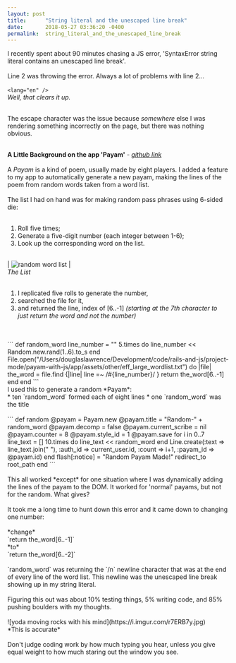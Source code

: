```yaml
---
layout: post
title:      "String literal and the unescaped line break"
date:       2018-05-27 03:36:20 -0400
permalink:  string_literal_and_the_unescaped_line_break
---
```



I recently spent about 90 minutes chasing a JS error, 'SyntaxError string literal contains an unescaped line break'. <br>
<br>
Line 2 was throwing the error. Always a lot of problems with line 2...
<br>
<br>
`<lang="en" />`
<br>
*Well, that clears it up.*
<br><br>

The escape character was the issue because *somewhere* else I was rendering something incorrectly on the page, but there was nothing obvious.<br><br>

**A Little Background on the app 'Payam'** - *[github link](https://github.com/lawrend/payam-with-js)*<br>
<br>
A *Payam* is a kind of poem, usually made by eight players. I added a feature to my app to automatically generate a new payam, making the lines of the poem from random words taken from a word list.<br>
<br>
The list I had on hand was for making random pass phrases using 6-sided die:<br>
<br>
1. Roll five times;
2. Generate a five-digit number (each integer between 1-6);
3. Look up the corresponding word on the list.
 <br><br>

| ![random word list](https://i.imgur.com/BvBUzuB.png)  |<br>
*The List*
<br>
<br>
1.  I replicated five rolls to generate the number,
2.  searched the file for it,
3.  and returned the line, index of [6..-1] *(starting at the 7th character to just return the word and not the number)*
<br>
<br>
```
def random_word
        line_number = ""
        5.times do
            line_number << Random.new.rand(1..6).to_s
        end
        File.open("/Users/douglaslawrence/Development/code/rails-and-js/project-mode/payam-with-js/app/assets/other/eff_large_wordlist.txt") do |file|
            the_word = file.find {|line| line =~ /#{line_number}/ }
            return the_word[6..-1]
        end
    end
```
<br>	
I used this to generate a random *Payam*:<br>
* ten `random_word` formed each of eight lines
* one `random_word` was the title<br>
<br>
```  
def random
        @payam = Payam.new
        @payam.title = "Random-" + random_word
        @payam.decomp = false
        @payam.current_scribe = nil
        @payam.counter = 8
        @payam.style_id = 1
        @payam.save
        for i in 0..7
            line_text = []
            10.times do
                line_text << random_word
            end
            Line.create(:text => line_text.join(" "), :auth_id => current_user.id, :count => i+1, :payam_id => @payam.id)
        end
        flash[:notice] = "Random Payam Made!"
        redirect_to root_path
    end
```
<br>
<br>
This all worked *except* for one situation where I was dynamically adding the lines of the payam to the DOM. It worked for 'normal' payams, but not for the random. What gives?<br>
<br>
It took me a long time to hunt down this error and it came down to changing one number:<br>
<br>
*change*<br>
`return the_word[6..-1]`<br>
*to*<br>
`return the_word[6..-2]`<br>
<br>
`random_word` was returning the `/n` newline character that was at the end of every line of the word list. This newline was the unescaped line break showing up in my string literal. <br>
<br>
Figuring this out was about 10% testing things, 5% writing code, and 85% pushing boulders with my thoughts.<br>
<br>
![yoda moving rocks with his mind](https://i.imgur.com/r7ERB7y.jpg)<br>
*This is accurate*<br>
<br>
Don't judge coding work by how much typing you hear, unless you give equal weight to how much staring out the window you see. 

